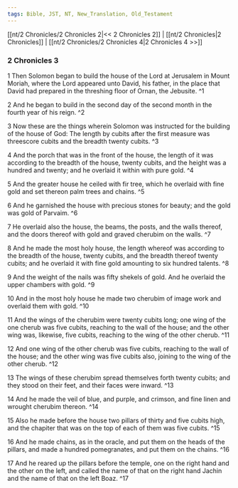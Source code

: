 ```yaml
---
tags: Bible, JST, NT, New_Translation, Old_Testament
---
```


[[nt/2 Chronicles/2 Chronicles 2|<< 2 Chronicles 2]] | [[nt/2 Chronicles|2 Chronicles]] | [[nt/2 Chronicles/2 Chronicles 4|2 Chronicles 4 >>]]

### 2 Chronicles 3

1 Then Solomon began to build the house of the Lord at Jerusalem in Mount Moriah, where the Lord appeared unto David, his father, in the place that David had prepared in the threshing floor of Ornan, the Jebusite.  ^1

2 And he began to build in the second day of the second month in the fourth year of his reign.  ^2

3 Now these are the things wherein Solomon was instructed for the building of the house of God: The length by cubits after the first measure was threescore cubits and the breadth twenty cubits.  ^3

4 And the porch that was in the front of the house, the length of it was according to the breadth of the house, twenty cubits, and the height was a hundred and twenty; and he overlaid it within with pure gold.  ^4

5 And the greater house he ceiled with fir tree, which he overlaid with fine gold and set thereon palm trees and chains.  ^5

6 And he garnished the house with precious stones for beauty; and the gold was gold of Parvaim.  ^6

7 He overlaid also the house, the beams, the posts, and the walls thereof, and the doors thereof with gold and graved cherubim on the walls.  ^7

8 And he made the most holy house, the length whereof was according to the breadth of the house, twenty cubits, and the breadth thereof twenty cubits; and he overlaid it with fine gold amounting to six hundred talents.  ^8

9 And the weight of the nails was fifty shekels of gold. And he overlaid the upper chambers with gold.  ^9

10 And in the most holy house he made two cherubim of image work and overlaid them with gold.  ^10

11 And the wings of the cherubim were twenty cubits long; one wing of the one cherub was five cubits, reaching to the wall of the house; and the other wing was, likewise, five cubits, reaching to the wing of the other cherub.  ^11

12 And one wing of the other cherub was five cubits, reaching to the wall of the house; and the other wing was five cubits also, joining to the wing of the other cherub.  ^12

13 The wings of these cherubim spread themselves forth twenty cubits; and they stood on their feet, and their faces were inward.  ^13

14 And he made the veil of blue, and purple, and crimson, and fine linen and wrought cherubim thereon.  ^14

15 Also he made before the house two pillars of thirty and five cubits high, and the chapiter that was on the top of each of them was five cubits.  ^15

16 And he made chains, as in the oracle, and put them on the heads of the pillars, and made a hundred pomegranates, and put them on the chains.  ^16

17 And he reared up the pillars before the temple, one on the right hand and the other on the left, and called the name of that on the right hand Jachin and the name of that on the left Boaz.  ^17

 
